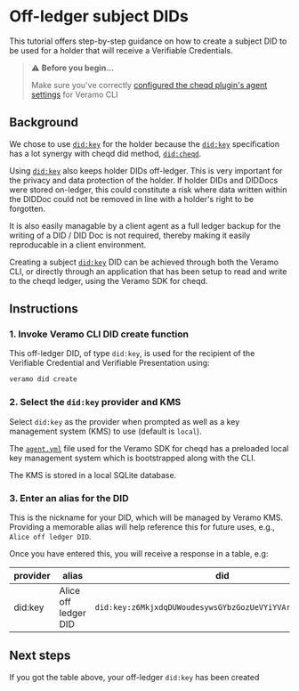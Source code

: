 # Off-ledger subject DIDs

This tutorial offers step-by-step guidance on how to create a subject DID to be used for a holder that will receive a Verifiable Credentials.

> ⚠️ **Before you begin...**
>
> Make sure you've correctly [configured the cheqd plugin's agent settings](../../guides/software-development-kits-sdks/veramo-sdk-for-cheqd/setup-cli.md) for Veramo CLI

## Background

We chose to use [`did:key`](https://github.com/w3c-ccg/did-method-key) for the holder because the [`did:key`](https://w3c-ccg.github.io/did-method-key/) specification has a lot synergy with cheqd did method, [`did:cheqd`](https://docs.cheqd.io/node/architecture/adr-list/adr-002-cheqd-did-method).

Using [`did:key`](https://github.com/w3c-ccg/did-method-key) also keeps holder DIDs off-ledger. This is very important for the privacy and data protection of the holder. If holder DIDs and DIDDocs were stored on-ledger, this could constitute a risk where data written within the DIDDoc could not be removed in line with a holder's right to be forgotten.

It is also easily managable by a client agent as a full ledger backup for the writing of a DID / DID Doc is not required, thereby making it easily reproducable in a client environment.

Creating a subject [`did:key`](https://github.com/w3c-ccg/did-method-key) DID can be achieved through both the Veramo CLI, or directly through an application that has been setup to read and write to the cheqd ledger, using the Veramo SDK for cheqd.

## Instructions

### 1. Invoke Veramo CLI DID create function

This off-ledger DID, of type `did:key`, is used for the recipient of the Verifiable Credential and Verifiable Presentation using:

```bash
veramo did create
```

### 2. Select the `did:key` provider and KMS

Select `did:key` as the provider when prompted as well as a key management system (KMS) to use (default is `local`).

The [`agent.yml`](https://github.com/cheqd/did-provider-cheqd/blob/main/agent.yml) file used for the Veramo SDK for cheqd has a preloaded local key management system which is bootstrapped along with the CLI.

The KMS is stored in a local SQLite database.

### 3. Enter an alias for the DID

This is the nickname for your DID, which will be managed by Veramo KMS. Providing a memorable alias will help reference this for future uses, e.g., `Alice off ledger DID`.

Once you have entered this, you will receive a response in a table, e.g:

| provider | alias                | did                                                        |   |
| -------- | -------------------- | ---------------------------------------------------------- | - |
| did:key  | Alice off ledger DID | `did:key:z6MkjxdqDUWoudesywsGYbzGozUeVYiYVArdoqPcMV6m6MG4` |   |

## Next steps

If you got the table above, your off-ledger `did:key` has been created
